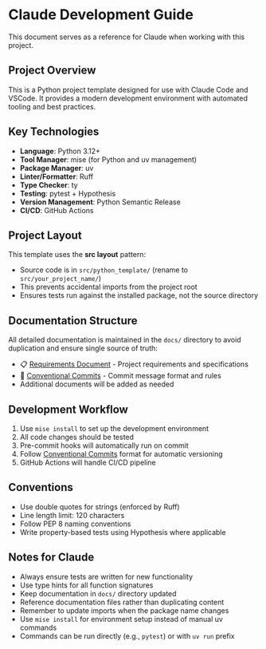 # Claude Development Guide

This document serves as a reference for Claude when working with this project.

## Project Overview

This is a Python project template designed for use with Claude Code and VSCode.
It provides a modern development environment with automated tooling and best
practices.

## Key Technologies

- **Language**: Python 3.12+
- **Tool Manager**: mise (for Python and uv management)
- **Package Manager**: uv
- **Linter/Formatter**: Ruff
- **Type Checker**: ty
- **Testing**: pytest + Hypothesis
- **Version Management**: Python Semantic Release
- **CI/CD**: GitHub Actions

## Project Layout

This template uses the **src layout** pattern:

- Source code is in `src/python_template/` (rename to `src/your_project_name/`)
- This prevents accidental imports from the project root
- Ensures tests run against the installed package, not the source directory

## Documentation Structure

All detailed documentation is maintained in the `docs/` directory to avoid
duplication and ensure single source of truth:

- 📋 [Requirements Document](./docs/requirements.md) - Project requirements and
    specifications
- 📝 [Conventional Commits](./docs/conventional-commits.md) - Commit message
    format and rules
- Additional documents will be added as needed

## Development Workflow

1. Use `mise install` to set up the development environment
1. All code changes should be tested
1. Pre-commit hooks will automatically run on commit
1. Follow [Conventional Commits](./docs/conventional-commits.md) format for
    automatic versioning
1. GitHub Actions will handle CI/CD pipeline

## Conventions

- Use double quotes for strings (enforced by Ruff)
- Line length limit: 120 characters
- Follow PEP 8 naming conventions
- Write property-based tests using Hypothesis where applicable

## Notes for Claude

- Always ensure tests are written for new functionality
- Use type hints for all function signatures
- Keep documentation in `docs/` directory updated
- Reference documentation files rather than duplicating content
- Remember to update imports when the package name changes
- Use `mise install` for environment setup instead of manual uv commands
- Commands can be run directly (e.g., `pytest`) or with `uv run` prefix
